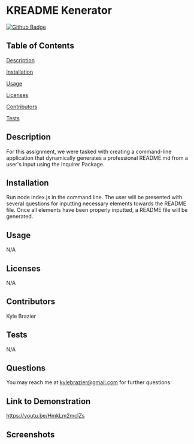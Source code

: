 # KREADME Kenerator


[![Github Badge](https://img.shields.io/badge/GitHub-Profile-blueviolet?style=plastic&logo=appveyor)](https://github.com/KBrazier2)


## Table of Contents


[Description](#Description)

[Installation](#Installation)

[Usage](#Usage)

[Licenses](#Licenses)

[Contributors](#Contributors)

[Tests](#Tests)

## Description

For this assignment, we were tasked with creating a command-line application that dynamically generates a professional README.md from a user's input using the Inquirer Package.


## Installation

Run node index.js in the command line. The user will be presented with several questions for inputting necessary elements towards the README file. Once all elements have been properly inputted, a README file will be generated.


## Usage

N/A


## Licenses

N/A


## Contributors

Kyle Brazier


## Tests

N/A


## Questions

You may reach me at kylebrazier@gmail.com for further questions.

## Link to Demonstration
https://youtu.be/HmkLm2mclZs

## Screenshots
